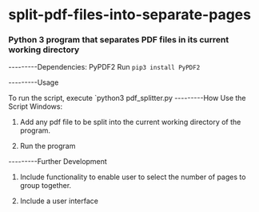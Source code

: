 # split-pdf-files-into-separate-pages
### Python 3 program that separates PDF files in its current working directory
---------Dependencies: PyPDF2
Run `pip3 install PyPDF2`
 
---------Usage
 
 To run the script, execute `python3 pdf_splitter.py
---------How Use the Script
Windows:
1.	Add any pdf file to be split into the current working directory of the program.

2.	Run the program

 ---------Further Development
1.	Include functionality to enable user to select the number of pages to group together.

2.	Include a user interface
